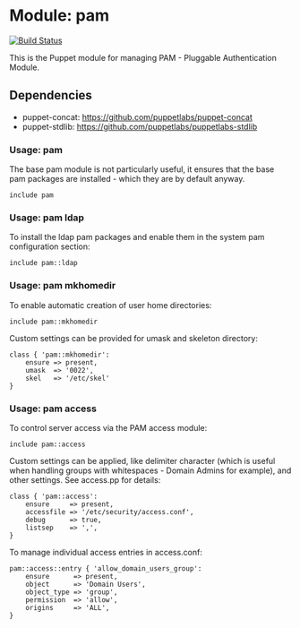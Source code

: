 # Module: pam
[![Build Status](https://travis-ci.org/jlyheden/puppet-pam.png)](https://travis-ci.org/jlyheden/puppet-pam)

This is the Puppet module for managing PAM - Pluggable Authentication Module.

## Dependencies

* puppet-concat: https://github.com/puppetlabs/puppet-concat
* puppet-stdlib: https://github.com/puppetlabs/puppetlabs-stdlib

### Usage: pam

The base pam module is not particularly useful, it ensures that the
base pam packages are installed - which they are by default anyway.

	include pam


### Usage: pam ldap

To install the ldap pam packages and enable them in the system pam
configuration section:
	
	include pam::ldap


### Usage: pam mkhomedir

To enable automatic creation of user home directories:

	include pam::mkhomedir

Custom settings can be provided for umask and skeleton directory:

	class { 'pam::mkhomedir':
		ensure => present,
		umask  => '0022',
		skel   => '/etc/skel'
	}


### Usage: pam access

To control server access via the PAM access module:

	include pam::access

Custom settings can be applied, like delimiter character (which
is useful when handling groups with whitespaces - Domain Admins
for example), and other settings. See access.pp for details:

	class { 'pam::access':
		ensure     => present,
		accessfile => '/etc/security/access.conf',
		debug      => true,
		listsep    => ',',
	}

To manage individual access entries in access.conf:

	pam::access::entry { 'allow_domain_users_group':
		ensure      => present,
		object      => 'Domain Users',
		object_type => 'group',
		permission  => 'allow',
		origins     => 'ALL',
	}

